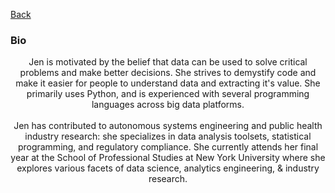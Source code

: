 [Back](https://zenjen-devs.github.io)

### Bio

<p align="center">
Jen is motivated by the belief that data can be used to solve critical problems and make better decisions. She strives to demystify code and make it easier for people to understand data and extracting it's value. She primarily uses Python, and is experienced with several programming languages across big data platforms.
  <br>
  <br>
Jen has contributed to autonomous systems engineering and public health industry research: she specializes in data analysis toolsets, statistical programming, and regulatory compliance. She currently attends her final year at the School of Professional Studies at New York University where she explores various facets of data science, analytics engineering, & industry research. 
  </p>



